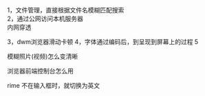 1，文件管理，直接根据文件名模糊匹配搜索  
2，通过公网访问本机服务器  
	内网穿透

3，dwm浏览器滑动卡顿
4，字体通过编码后，到呈现到屏幕上的过程
5

模糊照片(视频)怎么变清晰

浏览器前端控制台怎么用

rime 不在输入框时，就切换为英文
